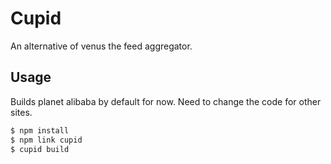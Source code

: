# Cupid

An alternative of venus the feed aggregator.

## Usage

Builds planet alibaba by default for now. Need to change the code for other sites.

```bash
$ npm install
$ npm link cupid
$ cupid build
```